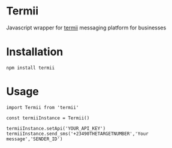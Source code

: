 # Termii
Javascript wrapper for [termii](http://www.termii.com) messaging platform for businesses

# Installation

```
npm install termii
```

# Usage
```
import Termii from 'termii'

const termiiInstance = Termii()

termiiInstance.setApi('YOUR_API_KEY')
termiiInstance.send_sms('+23490THETARGETNUMBER','Your message','SENDER_ID')
```